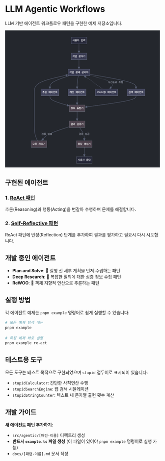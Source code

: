 # LLM Agentic Workflows

LLM 기반 에이전트 워크플로우 패턴을 구현한 예제 저장소입니다.

![alt text](image.png)

## 구현된 에이전트

### 1. [ReAct 패턴](src/agentic/re-act/docs/re-act.md)

추론(Reasoning)과 행동(Acting)을 번갈아 수행하며 문제를 해결합니다.

### 2. [Self-Reflective 패턴](src/agentic/self-reflective/docs/self-reflective.md)

ReAct 패턴에 반성(Reflection) 단계를 추가하여 결과를 평가하고 필요시 다시 시도합니다.

## 개발 중인 에이전트

- **Plan and Solve**: 🚧 실행 전 세부 계획을 먼저 수립하는 패턴
- **Deep Research**: 🚧 복잡한 질의에 대한 심층 정보 수집 패턴
- **ReWOO**: 🚧 객체 지향적 연산으로 추론하는 패턴

## 실행 방법

각 에이전트 예제는 `pnpm example` 명령어로 쉽게 실행할 수 있습니다:

```bash
# 모든 예제 탐색 메뉴
pnpm example

# 특정 예제 바로 실행
pnpm example re-act
```

## 테스트용 도구

모든 도구는 테스트 목적으로 구현되었으며 `stupid` 접두어로 표시되어 있습니다:

- `stupidCalculator`: 간단한 사칙연산 수행
- `stupidSearchEngine`: 웹 검색 시뮬레이션
- `stupidStringCounter`: 텍스트 내 문자열 출현 횟수 계산

## 개발 가이드

**새 에이전트 패턴 추가하기**:

- `src/agentic/[패턴-이름]` 디렉토리 생성
- **반드시 `example.ts` 파일 생성** (이 파일이 있어야 `pnpm example` 명령어로 실행 가능)
- `docs/[패턴-이름].md` 문서 작성
